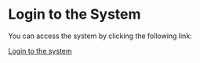 # Login to the System

You can access the system by clicking the following link:

[Login to the system](./scerp/)
